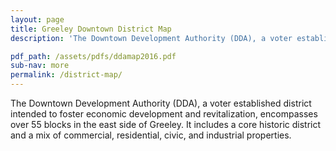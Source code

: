 ```yaml
---
layout: page
title: Greeley Downtown District Map
description: 'The Downtown Development Authority (DDA), a voter established district intended to foster economic development and revitalization, encompasses over 55 blocks in the east side of Greeley. It includes a core historic district and a mix of commercial, residential, civic, and industrial properties.'

pdf_path: /assets/pdfs/ddamap2016.pdf
sub-nav: more
permalink: /district-map/
---
```



The Downtown Development Authority (DDA), a voter established district intended to foster economic development and revitalization, encompasses over 55 blocks in the east side of Greeley. It includes a core historic district and a mix of commercial, residential, civic, and industrial properties.